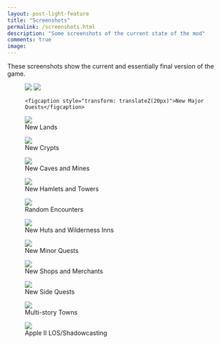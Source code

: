 ```yaml
---
layout: post-light-feature
title: "Screenshots"
permalink: /screenshots.html
description: "Some screenshots of the current state of the mod"
comments: true
image:
---
```


These screenshots show the current and essentially final version of the game. 

<figure class="frame" data-tilt style="transform-style: preserve-3d">
	<img class="ScrollRev top" src="{{ site.url }}/images/major_quests.png" />
	<img class="ScrollRev bottom" style="transform: translateZ(20px)" src="{{ site.url }}/images/screenshot_frame.png" />

	<figcaption style="transform: translateZ(20px)">New Major Quests</figcaption>
</figure>
<figure>
	<img class="ScrollRev" data-tilt src="{{ site.url }}/images/new_land.png" />
	<figcaption>New Lands</figcaption>
</figure>
<figure>
	<img class="ScrollRev" data-tilt src="{{ site.url }}/images/crypt_apple.png" />
	<figcaption>New Crypts</figcaption>
</figure>
<figure>
	<img class="ScrollRev" data-tilt src="{{ site.url }}/images/new_caves.png" />
	<figcaption>New Caves and Mines</figcaption>
</figure>
<figure>
	<img class="ScrollRev" data-tilt src="{{ site.url }}/images/river_village_apple.png" />
	<figcaption>New Hamlets and Towers</figcaption>
</figure>
<figure>
	<img class="ScrollRev" data-tilt src="{{ site.url }}/images/random_enc.gif" />
	<figcaption>Random Encounters</figcaption>
</figure>
<figure>
	<img class="ScrollRev" data-tilt src="{{ site.url }}/images/inn.gif" />
	<figcaption>New Huts and Wilderness Inns</figcaption>
</figure>
<figure>
	<img class="ScrollRev" data-tilt src="{{ site.url }}/images/minor_quests.png" />
	<figcaption>New Minor Quests</figcaption>
</figure>
<figure>
	<img class="ScrollRev" data-tilt src="{{ site.url }}/images/ship_shop.png" />
	<figcaption>New Shops and Merchants</figcaption>
</figure>
<figure>
	<img class="ScrollRev" data-tilt src="{{ site.url }}/images/side_quests.png" />
	<figcaption>New Side Quests</figcaption>
</figure>
<figure>
	<img class="ScrollRev" data-tilt src="{{ site.url }}/images/castle_roof_apple.png" />
	<figcaption>Multi-story Towns</figcaption>
</figure>
<figure>
	<img class="ScrollRev" data-tilt src="{{ site.url }}/images/apple2mode5.gif" />
	<figcaption>Apple II LOS/Shadowcasting</figcaption>
</figure>


<!--<figure class="card">
	<img src="{{ site.url }}/images/title.jpg" alt="Card Back">
    	<img class="img-top" data-tilt src="{{ site.url }}/images/title_apple.png" alt="Card Front">
	<figcaption>New fancy title screen, and title</figcaption>
</figure>
<figure class="card">
	<img src="{{ site.url }}/images/random_enc.gif">
	<img class="img-top" data-tilt src="{{ site.url }}/images/random_enc.gif">
	<figcaption>Random Encounters</figcaption>
</figure>
<figure class="card">
	<img src="{{ site.url }}/images/dungeon_1.jpg">
	<img class="img-top" data-tilt src="{{ site.url }}/images/dungeon_1_apple.png">
	<figcaption>Um...whoa...too difficult?</figcaption>
</figure>
<figure class="card">
	<img src="{{ site.url }}/images/empath_view.png" />
	<img class="img-top" data-tilt src="{{ site.url }}/images/empath_view_apple.png" />
	<figcaption>Okay, that definitely looks like a secret passage.</figcaption>
</figure>
<figure class="card">
	<img src="{{ site.url }}/images/castle_roof.png" />
	<img class="img-top" data-tilt src="{{ site.url }}/images/castle_roof_apple.png" />
	<figcaption>Here are, up on a roof, talking with...guard.</figcaption>
</figure>
<figure class="card">
	<img src="{{ site.url }}/images/dragon.gif" />
	<img class="img-top" data-tilt src="{{ site.url }}/images/dragon_apple.gif" />
	<figcaption>Houston, we have dragons, I repeat, we have dragons.</figcaption>
</figure>
<figure class="card">
	<img src="{{ site.url }}/images/river_village.png" />
	<img class="img-top" data-tilt src="{{ site.url }}/images/river_village_apple.png" />
	<figcaption>A village situated beside a river along the western coast of Britannia</figcaption>
</figure>
<figure class="card">
	<img src="{{ site.url }}/images/valley_village.png" />
	<img class="img-top" data-tilt src="{{ site.url }}/images/valley_village_apple.png" />
	<figcaption>A village in a valley of the Serpent's Spine mountains</figcaption>
</figure>
<figure class="card">
 	<img src="{{ site.url }}/images/jhelom.png" />
	<img class="img-top" data-tilt src="{{ site.url }}/images/jhelom_apple.png" />
	<figcaption>A view from the second floor in Jhelom</figcaption>
</figure>
<figure class="card">
 	<img src="{{ site.url }}/images/crypt.jpg" />
	<img class="img-top" data-tilt src="{{ site.url }}/images/crypt_apple.png" />
	<figcaption>Entering a crypt</figcaption>
</figure>-->
